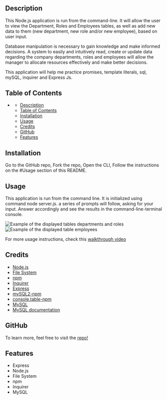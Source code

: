 # <E-Commerce>

## Description

This Node.js application is run from the command-line. It will allow the user to view the Department, Roles and Employees tables, as well as add new data to them (new department, new role and/or new employee), based on user input. 

Database manipulation is necessary to gain knowledge and make informed decisions. A system to easily and intuitively read, create or update data regarding the company departments, roles and employees will allow the manager to allocate resources effectively and make better decisions.

This application will help me practice promises, template literals, sql, mySQL, inquirer and Express Js.

## Table of Contents
- [<E-Commerce>](#e-commerce)
  - [Description](#description)
  - [Table of Contents](#table-of-contents)
  - [Installation](#installation)
  - [Usage](#usage)
  - [Credits](#credits)
  - [GitHub](#github)
  - [Features](#features)

## Installation

Go to the GitHub repo,
Fork the repo,
Open the CLI,
Follow the instructions on the #Usage section of this README.


## Usage

This application is run from the command line.
It is initialized using command node server.js.
a series of prompts will follow, asking for your input.
Answer accordingly and see the results in the command-line-terminal console.

![Example of the displayed tables departments and roles](./assets/Screenshot.PNG)
![Example of the displayed table employees](./assets/Screenshot2.PNG)

For more usage instructions, check this [walkthrough video](https://watch.screencastify.com/v/wLdW3NrcIFpiHrYB1Yv3)


## Credits

- [Node.js](https://nodejs.dev/learn)
- [File System](https://nodejs.org/api/fs.html)
- [npm](https://www.npmjs.com/)
- [Inquirer](https://www.npmjs.com/package/inquirer)
- [Express](https://expressjs.com/)
- [mySQL2-npm](https://www.npmjs.com/package/mysql2#using-promise-wrapper)
- [console.table-npm](https://www.npmjs.com/package/console.table)
- [MySQL](https://www.mysql.com/)
- [MySQL documentation](https://dev.mysql.com/doc/)

## GitHub

To learn more, feel free to visit the [repo!](https://github.com/aj-pena/Employee-management.git)

## Features

- Express
- Node.js 
- File System 
- npm 
- Inquirer 
- MySQL
